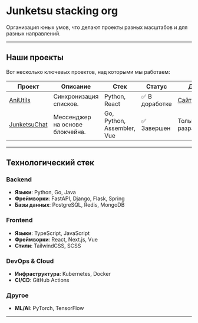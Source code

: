 # Junketsu stacking org

Организация юных умов, что делают проекты разных масштабов и для разных направлений. 

---

## Наши проекты  

Вот несколько ключевых проектов, над которыми мы работаем:  

| Проект | Описание | Стек | Статус | Доступ | 
|--------|----------|------|--------|--------|  
| [AniUtils](https://github.com/org/project1) | Синхронизация списков. | Python, React | ✅ В доработке | [Сайт](http://junketsu.ru) 
| [JunketsuChat](https://github.com/org/project2) | Мессенджер на основе блокчейна. | Go, Python, Assembler, Vue | ✅ Завершен | Только для разработчиков 

---

## Технологический стек   

### Backend  
- **Языки**: Python, Go, Java   
- **Фреймворки**: FastAPI, Django, Flask, Spring  
- **Базы данных**: PostgreSQL, Redis, MongoDB  

### Frontend  
- **Языки**: TypeScript, JavaScript  
- **Фреймворки**: React, Next.js, Vue  
- **Стили**: TailwindCSS, SCSS  

### DevOps & Cloud  
- **Инфраструктура**: Kubernetes, Docker    
- **CI/CD**: GitHub Actions 

### Другое    
- **ML/AI**: PyTorch, TensorFlow  

---  
